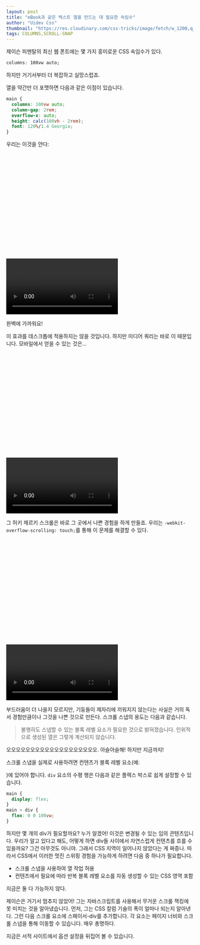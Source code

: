 ```yaml
---
layout: post
title: "eBook과 같은 텍스트 열을 만드는 데 필요한 속임수"
author: "Uidev Css"
thumbnail: "https://res.cloudinary.com/css-tricks/image/fetch/w_1200,q_auto,f_auto/https://css-tricks.com/wp-content/uploads/2020/06/pamental-swipeable-columns.png"
tags: COLUMNS,SCROLL-SNAP
---
```



제이슨 피멘탈의 최신 웹 폰트에는 몇 가지 흥미로운 CSS 속임수가 있다.

```css
columns: 100vw auto;
```

하지만 거기서부터 더 복잡하고 실망스럽죠.

열을 약간만 더 포맷하면 다음과 같은 이점이 있습니다.

```css
main {
  columns: 100vw auto;
  column-gap: 2rem;
  overflow-x: auto;
  height: calc(100vh - 2rem);
  font: 120%/1.4 Georgia;
}
```

우리는 이것을 안다:


<div class="video_wrapper" style="padding-top: 56.25%;">
    <video controls="" src="https://css-tricks.com/wp-content/uploads/2020/06/columns.mp4" name="fitvid0"></video>
</div>


완벽에 가까워요!

이 효과를 데스크톱에 적용하지는 않을 것입니다. 하지만 미디어 쿼리는 바로 이 때문입니다. 모바일에서 얻을 수 있는 것은…


<div class="video_wrapper" style="padding-top: 56.25%;">
    <video controls="" src="https://css-tricks.com/wp-content/uploads/2020/06/no-snap.mp4" name="fitvid1"></video>
</div>


그 허키 제르키 스크롤은 바로 그 곳에서 나쁜 경험을 하게 만들죠. 우리는 `-webkit-overflow-scrolling: touch;`를 통해 이 문제를 해결할 수 있다.


<div class="video_wrapper" style="padding-top: 56.25%;">
    <video controls="" src="https://css-tricks.com/wp-content/uploads/2020/06/smooth-1.mp4" name="fitvid2"></video>
</div>


부드러움이 더 나을지 모르지만, 기둥들이 제자리에 끼워지지 않는다는 사실은 거의 독서 경험만큼이나 그것을 나쁜 것으로 만든다. 스크롤 스냅의 용도는 다음과 같습니다.

> 불행히도 스냅할 수 있는 블록 레벨 요소가 필요한 것으로 밝혀졌습니다. 인위적으로 생성된 열은 그렇게 계산되지 않습니다.

오오오오오오오오오오오오오오오오오오오. 아슬아슬해! 하지만 지금까지!

스크롤 스냅을 실제로 사용하려면 컨텐츠가 블록 레벨 요소(예: <div>)에 있어야 합니다. `div` 요소의 수평 행은 다음과 같은 플렉스 박스로 쉽게 설정할 수 있습니다.

```css
main {
  display: flex;
}
main > div {
  flex: 0 0 100vw;
}
```

하지만 몇 개의 div가 필요할까요? 누가 알겠어! 이것은 변경될 수 있는 임의 콘텐츠입니다. 우리가 알고 있다고 해도, 어떻게 하면 div들 사이에서 자연스럽게 컨텐츠를 흐를 수 있을까요? 그건 아무것도 아니야. 그래서 CSS 지역이 일어나지 않았다는 게 짜증나. 따라서 CSS에서 이러한 멋진 스위핑 경험을 가능하게 하려면 다음 중 하나가 필요합니다.

- 스크롤 스냅을 사용하여 열 작업 허용
- 컨텐츠에서 필요에 따라 반복 블록 레벨 요소를 자동 생성할 수 있는 CSS 영역 포함

지금은 둘 다 가능하지 않다.

제이슨은 거기서 멈추지 않았어! 그는 자바스크립트를 사용해서 무거운 스크롤 잭킹에 못 미치는 것을 알아냈습니다. 먼저, 그는 CSS 칼럼 기술의 폭이 얼마나 되는지 알아낸다. 그런 다음 스크롤 요소에 스페이서-div를 추가합니다. 각 요소는 페이지 너비와 스크롤 스냅을 통해 이동할 수 있습니다. 매우 총명하다.

지금은 서적 사이트에서 옵션 설정을 뒤집어 볼 수 있습니다.